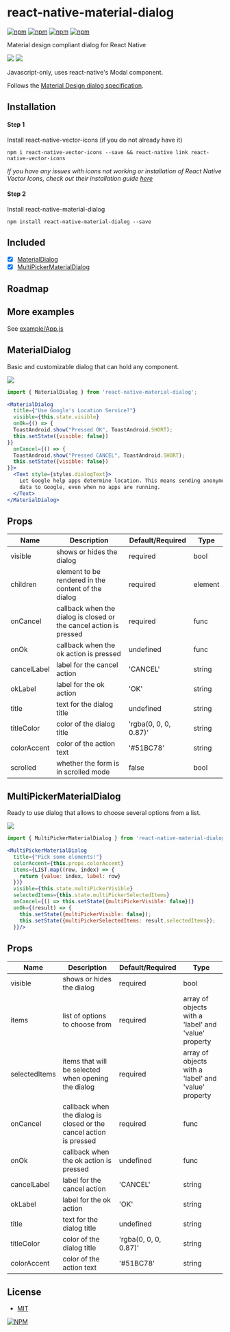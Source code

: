 # react-native-material-dialog
[![npm](https://img.shields.io/npm/dm/localeval.svg)](https://github.com/hectahertz/react-native-material-dialog)
[![npm](https://img.shields.io/npm/dt/express.svg)](https://github.com/hectahertz/react-native-material-dialog)
[![npm](https://img.shields.io/npm/v/npm.svg)](https://npmjs.org/package/react-native-material-dialog)
[![npm](https://img.shields.io/npm/l/react-native-smart-badge.svg)](https://github.com/hectahertz/react-native-material-dialog/blob/master/LICENSE)

Material design compliant dialog for React Native

![](https://raw.githubusercontent.com/hectahertz/react-native-material-dialog/master/screenshots/3.png)
![](https://raw.githubusercontent.com/hectahertz/react-native-material-dialog/master/screenshots/7.png)

Javascript-only, uses react-native's Modal component.

Follows the [Material Design dialog specification](https://material.io/guidelines/components/dialogs.html).

## Installation

#### Step 1

Install react-native-vector-icons (if you do not already have it)

`npm i react-native-vector-icons --save && react-native link react-native-vector-icons`

*If you have any issues with icons not working or installation of React Native Vector Icons, check out their installation guide [here](https://github.com/oblador/react-native-vector-icons#installation)*

#### Step 2

Install react-native-material-dialog

`npm install react-native-material-dialog --save`

## Included
- [x] [MaterialDialog](https://github.com/hectahertz/react-native-material-dialog#MaterialDialog)
- [x] [MultiPickerMaterialDialog](https://github.com/hectahertz/react-native-material-dialog#MultiPickerMaterialDialog)

## Roadmap

## More examples
See [example/App.js](example/App.js)


## MaterialDialog

Basic and customizable dialog that can hold any component.

![](https://raw.githubusercontent.com/hectahertz/react-native-material-dialog/master/screenshots/dialog.gif)

```jsx
import { MaterialDialog } from 'react-native-material-dialog';

<MaterialDialog
  title={"Use Google's Location Service?"}
  visible={this.state.visible}
  onOk={() => {
  ToastAndroid.show("Pressed OK", ToastAndroid.SHORT);
  this.setState({visible: false})
}}
  onCancel={() => {
  ToastAndroid.show("Pressed CANCEL", ToastAndroid.SHORT);
  this.setState({visible: false})
}}>
  <Text style={styles.dialogText}>
    Let Google help apps determine location. This means sending anonymous location
    data to Google, even when no apps are running.
  </Text>
</MaterialDialog>
```

## Props
 Name | Description | Default/Required | Type
------|-------------|----------|-----------
visible | shows or hides the dialog | required | bool
children | element to be rendered in the content of the dialog | required | element
onCancel | callback when the dialog is closed or the cancel action is pressed | required | func
onOk | callback when the ok action is pressed | undefined | func
cancelLabel | label for the cancel action | 'CANCEL' | string
okLabel | label for the ok action | 'OK' | string
title | text for the dialog title | undefined | string
titleColor | color of the dialog title | 'rgba(0, 0, 0, 0.87)' | string
colorAccent | color of the action text | '#51BC78' | string
scrolled | whether the form is in scrolled mode | false | bool

## MultiPickerMaterialDialog

Ready to use dialog that allows to choose several options from a list.

![](https://raw.githubusercontent.com/hectahertz/react-native-material-dialog/master/screenshots/multipicker.gif)

```jsx
import { MultiPickerMaterialDialog } from 'react-native-material-dialog';

<MultiPickerMaterialDialog
  title={"Pick some elements!"}
  colorAccent={this.props.colorAccent}
  items={LIST.map((row, index) => {
    return {value: index, label: row}
  })}
  visible={this.state.multiPickerVisible}
  selectedItems={this.state.multiPickerSelectedItems}
  onCancel={() => this.setState({multiPickerVisible: false})}
  onOk={(result) => {
    this.setState({multiPickerVisible: false});
    this.setState({multiPickerSelectedItems: result.selectedItems});
  }}/>
```

## Props
 Name | Description | Default/Required | Type
------|-------------|----------|-----------
visible | shows or hides the dialog | required | bool
items | list of options to choose from | required | array of objects with a 'label' and 'value' property
selectedItems | items that will be selected when opening the dialog | required | array of objects with a 'label' and 'value' property
onCancel | callback when the dialog is closed or the cancel action is pressed | required | func
onOk | callback when the ok action is pressed | undefined | func
cancelLabel | label for the cancel action | 'CANCEL' | string
okLabel | label for the ok action | 'OK' | string
title | text for the dialog title | undefined | string
titleColor | color of the dialog title | 'rgba(0, 0, 0, 0.87)' | string
colorAccent | color of the action text | '#51BC78' | string

## License
- [MIT](LICENSE)

[![NPM](https://nodei.co/npm/react-native-material-dialog.png)](https://npmjs.org/package/react-native-material-dialog)
